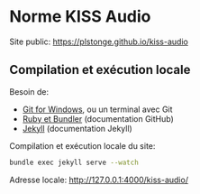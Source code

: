 # Norme KISS Audio
Site public: https://plstonge.github.io/kiss-audio

## Compilation et exécution locale
Besoin de:
* [Git for Windows](https://github.com/git-for-windows/git/releases/), ou un terminal avec Git
* [Ruby et Bundler](https://docs.github.com/en/github/working-with-github-pages/creating-a-github-pages-site-with-jekyll) (documentation GitHub)
* [Jekyll](https://jekyllrb.com/docs/) (documentation Jekyll)

Compilation et exécution locale du site:
```bash
bundle exec jekyll serve --watch
```

Adresse locale: http://127.0.0.1:4000/kiss-audio/
